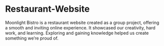 # Restaurant-Website
Moonlight Bistro is a restaurant website created as a group project, offering a smooth and inviting online experience. It showcased our creativity, hard work, and learning. Exploring and gaining knowledge helped us create something we’re proud of.

